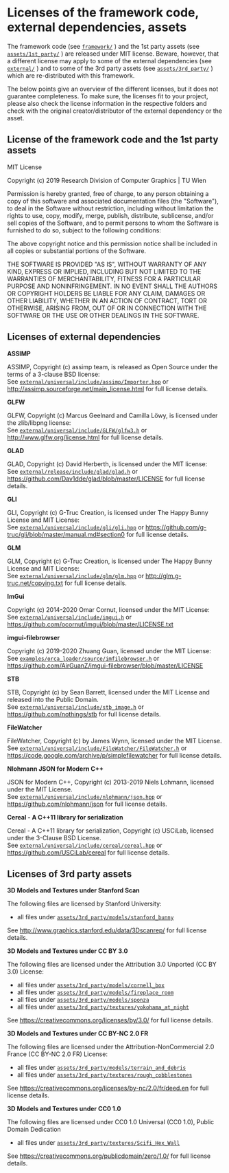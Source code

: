 # Licenses of the framework code, external dependencies, assets

The framework code (see [`framework/`](framework/) ) and the 1st party assets (see [`assets/1st_party/`](assets/1st_party/) ) are released under MIT license. Beware, however, that a different license may apply to some of the external dependencies (see [`external/`](external/) ) and to some of the 3rd party assets (see [`assets/3rd_party/`](assets/3rd_party/) ) which are re-distributed with this framework. 

The below points give an overview of the different licenses, but it does not guarantee completeness. To make sure, the licenses fit to your project, please also check the license information in the respective folders and check with the original creator/distributor of the external dependency or the asset.

## License of the framework code and the 1st party assets

MIT License

Copyright (c) 2019 Research Division of Computer Graphics | TU Wien

Permission is hereby granted, free of charge, to any person obtaining a copy
of this software and associated documentation files (the "Software"), to deal
in the Software without restriction, including without limitation the rights
to use, copy, modify, merge, publish, distribute, sublicense, and/or sell
copies of the Software, and to permit persons to whom the Software is
furnished to do so, subject to the following conditions:

The above copyright notice and this permission notice shall be included in all
copies or substantial portions of the Software.

THE SOFTWARE IS PROVIDED "AS IS", WITHOUT WARRANTY OF ANY KIND, EXPRESS OR
IMPLIED, INCLUDING BUT NOT LIMITED TO THE WARRANTIES OF MERCHANTABILITY,
FITNESS FOR A PARTICULAR PURPOSE AND NONINFRINGEMENT. IN NO EVENT SHALL THE
AUTHORS OR COPYRIGHT HOLDERS BE LIABLE FOR ANY CLAIM, DAMAGES OR OTHER
LIABILITY, WHETHER IN AN ACTION OF CONTRACT, TORT OR OTHERWISE, ARISING FROM,
OUT OF OR IN CONNECTION WITH THE SOFTWARE OR THE USE OR OTHER DEALINGS IN THE
SOFTWARE.

## Licenses of external dependencies

**ASSIMP**

ASSIMP, Copyright (c) assimp team, is released as Open Source under the terms of a 3-clause BSD license:    
See [`external/universal/include/assimp/Importer.hpp`](external/universal/include/assimp/Importer.hpp) or http://assimp.sourceforge.net/main_license.html for full license details.

**GLFW**

GLFW, Copyright (c) Marcus Geelnard and Camilla Löwy, is licensed under the zlib/libpng license:    
See [`external/universal/include/GLFW/glfw3.h`](external/universal/include/GLFW/glfw3.h) or http://www.glfw.org/license.html for full license details.

**GLAD**

GLAD, Copyright (c) David Herberth, is licensed under the MIT license:     
See [`external/release/include/glad/glad.h`](external/release/include/glad/glad.h) or https://github.com/Dav1dde/glad/blob/master/LICENSE for full license details.

**GLI**

GLI, Copyright (c) G-Truc Creation, is licensed under The Happy Bunny License and MIT License:        
See [`external/universal/include/gli/gli.hpp`](external/universal/include/gli/gli.hpp) or https://github.com/g-truc/gli/blob/master/manual.md#section0 for full license details.

**GLM**

GLM, Copyright (c) G-Truc Creation, is licensed under The Happy Bunny License and MIT License:        
See [`external/universal/include/glm/glm.hpp`](external/universal/include/glm/glm.hpp) or http://glm.g-truc.net/copying.txt for full license details.

**ImGui**

Copyright (c) 2014-2020 Omar Cornut, licensed under the MIT License:     
See [`external/universal/include/imgui.h`](external/universal/include/imgui/imgui.h) or https://github.com/ocornut/imgui/blob/master/LICENSE.txt 

**imgui-filebrowser**

Copyright (c) 2019-2020 Zhuang Guan, licensed under the MIT License:     
See [`examples/orca_loader/source/imfilebrowser.h`](examples/orca_loader/source/imfilebrowser.h) or https://github.com/AirGuanZ/imgui-filebrowser/blob/master/LICENSE

**STB**

STB, Copyright (c) by Sean Barrett, licensed under the MIT License and released into the Public Domain.     
See [`external/universal/include/stb_image.h`](external/universal/include/stb_image.h) or https://github.com/nothings/stb for full license details.

**FileWatcher**

FileWatcher, Copyright (c) by James Wynn, licensed under the MIT License.     
See [`external/universal/include/FileWatcher/FileWatcher.h`](external/universal/include/FileWatcher/FileWatcher.h) or https://code.google.com/archive/p/simplefilewatcher for full license details.

**Nlohmann JSON for Modern C++**

JSON for Modern C++, Copyright (c) 2013-2019 Niels Lohmann, licensed under the MIT License.    
See [`external/universal/include/nlohmann/json.hpp`](external/universal/include/FileWatcher/FileWatcher.h) or https://github.com/nlohmann/json for full license details.

**Cereal - A C++11 library for serialization**

Cereal - A C++11 library for serialization, Copyright (c) USCiLab, licensed under the 3-Clause BSD License.    
See [`external/universal/include/cereal/cereal.hpp`](external/universal/include/cereal/cereal.h) or https://github.com/USCiLab/cereal for full license details.

## Licenses of 3rd party assets

**3D Models and Textures under Stanford Scan**

The following files are licensed by Stanford University:      
 * all files under [`assets/3rd_party/models/stanford_bunny`](assets/3rd_party/models/stanford_bunny)
 
See http://www.graphics.stanford.edu/data/3Dscanrep/ for full license details.

**3D Models and Textures under CC BY 3.0**

The following files are licensed under the Attribution 3.0 Unported (CC BY 3.0) License:      
 * all files under [`assets/3rd_party/models/cornell_box`](assets/3rd_party/models/cornell_box)
 * all files under [`assets/3rd_party/models/fireplace_room`](assets/3rd_party/models/fireplace_room)
 * all files under [`assets/3rd_party/models/sponza`](assets/3rd_party/models/sponza)
 * all files under [`assets/3rd_party/textures/yokohama_at_night`](assets/3rd_party/textures/yokohama_at_night)
 
See https://creativecommons.org/licenses/by/3.0/ for full license details.

**3D Models and Textures under CC BY-NC 2.0 FR**

The following files are licensed under the Attribution-NonCommercial 2.0 France (CC BY-NC 2.0 FR) License:      
 * all files under [`assets/3rd_party/models/terrain_and_debris`](assets/3rd_party/models/terrain_and_debris)
 * all files under [`assets/3rd_party/textures/rough_cobblestones`](assets/3rd_party/textures/rough_cobblestones)

See https://creativecommons.org/licenses/by-nc/2.0/fr/deed.en for full license details.

**3D Models and Textures under CC0 1.0**

The following files are licensed under CC0 1.0 Universal (CC0 1.0), Public Domain Dedication
 * all files under [`assets/3rd_party/textures/Scifi_Hex_Wall`](assets/3rd_party/textures/Scifi_Hex_Wall)
 
See https://creativecommons.org/publicdomain/zero/1.0/ for full license details.

